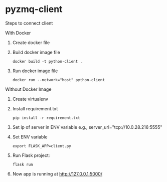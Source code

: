 # pyzmq-client
Steps to connect client

With Docker
1) Create docker file
    
2) Build docker image file

    ```docker build -t python-client .```
    
3) Run docker image file

    ```docker run --network="host" python-client```

Without Docker Image
1) Create virtualenv

2) Install requirement.txt

    ```pip install -r requirement.txt```
    
3) Set ip of server in ENV variable
    e.g., server_url="tcp://10.0.28.216:5555"

4) Set ENV variable 

    ```export FLASK_APP=client.py```

5) Run Flask project:

    ```flask run```

6) Now app is running at http://127.0.0.1:5000/


